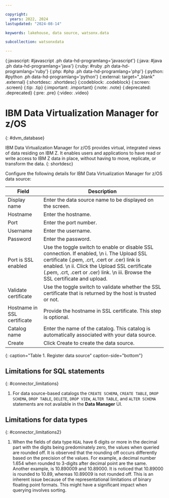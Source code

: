 ```yaml
---

copyright:
  years: 2022, 2024
lastupdated: "2024-08-14"

keywords: lakehouse, data source, watsonx.data

subcollection: watsonxdata

---
```


{:javascript: #javascript .ph data-hd-programlang='javascript'}
{:java: #java .ph data-hd-programlang='java'}
{:ruby: #ruby .ph data-hd-programlang='ruby'}
{:php: #php .ph data-hd-programlang='php'}
{:python: #python .ph data-hd-programlang='python'}
{:external: target="_blank" .external}
{:shortdesc: .shortdesc}
{:codeblock: .codeblock}
{:screen: .screen}
{:tip: .tip}
{:important: .important}
{:note: .note}
{:deprecated: .deprecated}
{:pre: .pre}
{:video: .video}

# IBM Data Virtualization Manager for z/OS
{: #dvm_database}

IBM Data Virtualization Manager for z/OS provides virtual, integrated views of data residing on IBM Z. It enables users and applications to have read or write access to IBM Z data in place, without having to move, replicate, or transform the data.
{: shortdesc}

 Configure the following details for IBM Data Virtualization Manager for z/OS data source:

 | Field           | Description        |
 |------------------|--------------------|
 | Display name    | Enter the data source name to be displayed on the screen. |
 | Hostname            | Enter the hostname.  |
 | Port             | Enter the port number. |
 | Username           | Enter the  username.  |
 | Password           | Enter the password.  |
 | Port is SSL enabled   | Use the toggle switch to enable or disable SSL connection. If enabled,  \n i. The Upload SSL certificate (.pem, .crt, .cert or .cer) link is enabled. \n ii. Click the Upload SSL certificate (.pem, .crt, .cert or .cer) link. \n iii. Browse the SSL certificate and upload.|
 | Validate certificate           | Use the toggle switch to validate whether the SSL certificate that is returned by the host is trusted or not.  |
 | Hostname in SSL certificate           | Provide the hostname in SSL certificate. This step is optional.  |
 | Catalog name | Enter the name of the catalog. This catalog is automatically associated with your data source. |
 | Create | Click Create to create the data source. |
 {: caption="Table 1. Register data source" caption-side="bottom"}

## Limitations for SQL statements
{: #connector_limitations}

1. For data source-based catalogs the `CREATE SCHEMA`, `CREATE TABLE`, `DROP SCHEMA`, `DROP TABLE`, `DELETE`, `DROP VIEW`, `ALTER TABLE`, and `ALTER SCHEMA` statements are not available in the **Data Manager** UI.

## Limitations for data types
{: #connector_limitations2}

1. When the fields of data type `REAL` have 6 digits or more in the decimal part with the digits being predominately zero, the values when queried are rounded off. It is observed that the rounding off occurs differently based on the precision of the values. For example, a decimal number 1.654 when rounded to 3-digits after decimal point are the same. Another example, is 10.890009 and 10.89000. It is noticed that 10.89000 is rounded to 10.89, whereas 10.89009 is not rounded off. This is an inherent issue because of the representational limitations of binary floating point formats. This might have a significant impact when querying involves sorting.
